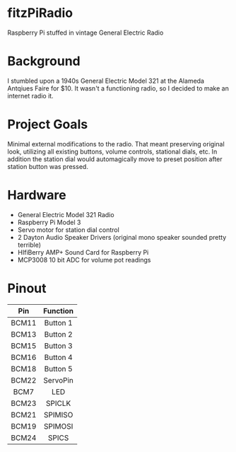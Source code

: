 # fitzPiRadio
Raspberry Pi stuffed in vintage General Electric Radio

# Background
I stumbled upon a 1940s General Electric Model 321 at the Alameda Antqiues Faire for $10. It wasn't a functioning radio, 
so I decided to make an internet radio it. 

# Project Goals
Minimal external modifications to the radio. That meant preserving original look, utilizing all existing buttons, volume
controls, stational dials, etc.  In addition the station dial would automagically move to preset position after station button
was pressed. 

# Hardware
* General Electric Model 321 Radio
* Raspberry Pi Model 3
* Servo motor for station dial control
* 2 Dayton Audio Speaker Drivers (original mono speaker sounded pretty terrible)
* HIfiBerry AMP+ Sound Card for Raspberry Pi
* MCP3008 10 bit ADC for volume pot readings

# Pinout

| Pin              | Function  |
|:----------------:| :-----:|
| BCM11            | Button 1 |
| BCM13            | Button 2 |
| BCM15            | Button 3 |
| BCM16            | Button 4 |
| BCM18            | Button 5 |
| BCM22            | ServoPin |
| BCM7             | LED      |
| BCM23            | SPICLK   |
| BCM21            | SPIMISO  |
| BCM19            | SPIMOSI  |
| BCM24            | SPICS    |


